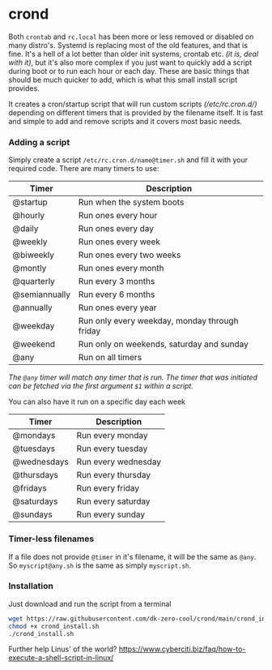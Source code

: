 # crond

Both `crontab` and `rc.local` has been more or less removed or disabled on many distro's. Systemd is replacing most of the old features, and that is fine. It's a hell of a lot better than older init systems, crontab etc. _(it is, deal with it)_, but it's also more complex if you just want to quickly add a script during boot or to run each hour or each day. These are basic things that should be much quicker to add, which is what this small install script provides. 

It creates a cron/startup script that will run custom scripts _(/etc/rc.cron.d/)_ depending on different timers that is provided by the filename itself. It is fast and simple to add and remove scripts and it covers most basic needs. 

### Adding a script

Simply create a script `/etc/rc.cron.d/name@timer.sh` and fill it with your required code. There are many timers to use: 

| Timer | Description |
| -- | -- | 
| @startup | Run when the system boots |
| @hourly | Run ones every hour |
| @daily | Run ones every day |
| @weekly | Run ones every week |
| @biweekly | Run ones every two weeks |
| @montly | Run ones every month |
| @quarterly | Run every 3 months |
| @semiannually | Run every 6 months |
| @annually | Run ones every year | 
| @weekday | Run only every weekday, monday through friday |
| @weekend | Run only on weekends, saturday and sunday |
| @any | Run on all timers | 

_The `@any` timer will match any timer that is run. The timer that was initiated can be fetched via the first argument `$1` within a script._

You can also have it run on a specific day each week

| Timer | Description |
| -- | -- | 
| @mondays | Run every monday |
| @tuesdays | Run every tuesday |
| @wednesdays | Run every wednesday |
| @thursdays | Run every thursday |
| @fridays | Run every friday |
| @saturdays | Run every saturday |
| @sundays | Run every sunday |

### Timer-less filenames 

If a file does not provide `@timer` in it's filename, it will be the same as `@any`. So `myscript@any.sh` is the same as simply `myscript.sh`. 

### Installation

Just download and run the script from a terminal

```sh
wget https://raw.githubusercontent.com/dk-zero-cool/crond/main/crond_install.sh
chmod +x crond_install.sh
./crond_install.sh
```

Further help Linus' of the world? https://www.cyberciti.biz/faq/how-to-execute-a-shell-script-in-linux/
